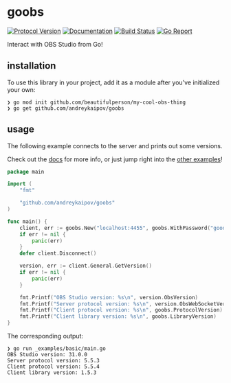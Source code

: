 # goobs

[![Protocol Version][protocol-img]][protocol-url]
[![Documentation][doc-img]][doc-url]
[![Build Status][build-img]][build-url]
[![Go Report][goreport-img]][goreport-url]

[protocol-img]: https://img.shields.io/badge/obs--websocket-v5.5.4-blue?logo=obs-studio&style=flat-square
[protocol-url]: https://github.com/obsproject/obs-websocket/blob/5.5.4/docs/generated/protocol.md
[doc-img]: https://img.shields.io/badge/pkg.go.dev-reference-blue?logo=go&logoColor=white&style=flat-square
[doc-url]: https://pkg.go.dev/github.com/andreykaipov/goobs
[build-img]: https://img.shields.io/github/actions/workflow/status/andreykaipov/goobs/ci.yml?logo=github&style=flat-square&branch=main
[build-url]: https://github.com/andreykaipov/goobs/actions/workflows/ci.yml
[goreport-img]: https://goreportcard.com/badge/github.com/andreykaipov/goobs?logo=go&logoColor=white&style=flat-square
[goreport-url]: https://goreportcard.com/report/github.com/andreykaipov/goobs

Interact with OBS Studio from Go!

## installation

To use this library in your project, add it as a module after you've initialized your own:

```console
❯ go mod init github.com/beautifulperson/my-cool-obs-thing
❯ go get github.com/andreykaipov/goobs
```

## usage

The following example connects to the server and prints out some versions.

Check out the [docs](./docs/README.md) for more info, or just jump right into the [other examples](./_examples)!

[//]: # (snippet-1-begin)
```go
package main

import (
	"fmt"

	"github.com/andreykaipov/goobs"
)

func main() {
	client, err := goobs.New("localhost:4455", goobs.WithPassword("goodpassword"))
	if err != nil {
		panic(err)
	}
	defer client.Disconnect()

	version, err := client.General.GetVersion()
	if err != nil {
		panic(err)
	}

	fmt.Printf("OBS Studio version: %s\n", version.ObsVersion)
	fmt.Printf("Server protocol version: %s\n", version.ObsWebSocketVersion)
	fmt.Printf("Client protocol version: %s\n", goobs.ProtocolVersion)
	fmt.Printf("Client library version: %s\n", goobs.LibraryVersion)
}
```
[//]: # (snippet-1-end)

The corresponding output:

[//]: # (snippet-2-begin)
```console
❯ go run _examples/basic/main.go
OBS Studio version: 31.0.0
Server protocol version: 5.5.3
Client protocol version: 5.5.4
Client library version: 1.5.3
```
[//]: # (snippet-2-end)
